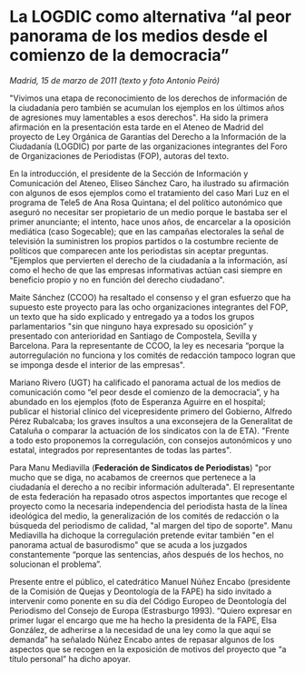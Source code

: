 # La LOGDIC como alternativa “al peor panorama de los medios desde el comienzo de la democracia”

*Madrid, 15 de marzo de 2011 (texto y foto Antonio Peiró)*

"Vivimos una etapa de reconocimiento de los derechos de información de la ciudadanía pero también se acumulan los ejemplos en los últimos años de agresiones muy lamentables a esos derechos". Ha sido la primera afirmación en la presentación esta tarde en el Ateneo de Madrid del proyecto de Ley Orgánica de Garantías del Derecho a la Información de la Ciudadanía (LOGDIC) por parte de las organizaciones integrantes del Foro de Organizaciones de Periodistas (FOP), autoras del texto.

En la introducción, el presidente de la Sección de Información y Comunicación del Ateneo, Eliseo Sánchez Caro, ha ilustrado su afirmación con algunos de esos ejemplos como el tratamiento del caso Mari Luz en el programa de Tele5 de Ana Rosa Quintana; el del político autonómico que aseguró no necesitar ser propietario de un medio porque le bastaba ser el primer anunciante; el intento, hace unos años, de encarcelar a la oposición mediática (caso Sogecable); que en las campañas electorales la señal de televisión la suministren los propios partidos o la costumbre reciente de políticos que comparecen ante los periodistas sin aceptar preguntas. "Ejemplos que pervierten el derecho de la ciudadanía a la información, así como el hecho de que las empresas informativas actúan casi siempre en beneficio propio y no en función del derecho ciudadano".

Maite Sánchez (CCOO) ha resaltado el consenso y el gran esfuerzo que ha supuesto este proyecto para las ocho organizaciones integrantes del FOP, un texto que ha sido explicado y entregado ya a todos los grupos parlamentarios "sin que ninguno haya expresado su oposición” y presentado con anterioridad en Santiago de Compostela, Sevilla y Barcelona. Para la representante de CCOO, la ley es necesaria “porque la autorregulación no funciona y los comités de redacción tampoco logran que se imponga desde el interior de las empresas".

Mariano Rivero (UGT) ha calificado el panorama actual de los medios de comunicación como “el peor desde el comienzo de la democracia”, y ha abundado en los ejemplos (foto de Esperanza Aguirre en el hospital; publicar el historial clínico del vicepresidente primero del Gobierno, Alfredo Pérez Rubalcaba; los graves insultos a una exconsejera de la Generalitat de Cataluña o comparar la actuación de los sindicatos con la de ETA). "Frente a todo esto proponemos la corregulación, con consejos autonómicos y uno estatal, integrados por representantes de todas las partes".

Para Manu Mediavilla (**Federación de Sindicatos de Periodistas**) "por mucho que se diga, no acabamos de creernos que pertenece a la ciudadanía el derecho a no recibir información adulterada". El representante de esta federación ha repasado otros aspectos importantes que recoge el proyecto como la necesaria independencia del periodista hasta de la línea ideológica del medio, la generalización de los comités de redacción o la búsqueda del periodismo de calidad, "al margen del tipo de soporte". Manu Mediavilla ha dichoque la corregulación pretende evitar también "en el panorama actual de basurodismo" que se acuda a los juzgados constantemente “porque las sentencias, años después de los hechos, no solucionan el problema”.

Presente entre el público, el catedrático Manuel Núñez Encabo (presidente de la Comisión de Quejas y Deontología de la FAPE) ha sido invitado a intervenir como ponente en su día del Código Europeo de Deontología del Periodismo del Consejo de Europa (Estrasburgo 1993). “Quiero expresar en primer lugar el encargo que me ha hecho la presidenta de la FAPE, Elsa González, de adherirse a la necesidad de una ley como la que aquí se demanda” ha señalado Núñez Encabo antes de repasar algunos de los aspectos que se recogen en la exposición de motivos del proyecto que “a título personal” ha dicho apoyar.
